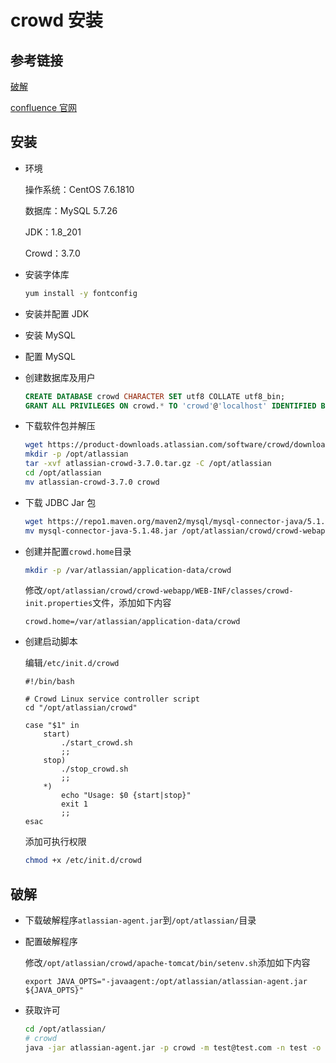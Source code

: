 # crowd 安装

## 参考链接

[破解](https://zhile.io/2018/12/20/atlassian-license-crack.html)

[confluence 官网](https://www.atlassian.com/software/confluence)

## 安装

- 环境

  操作系统：CentOS 7.6.1810

  数据库：MySQL 5.7.26

  JDK：1.8_201

  Crowd：3.7.0

- 安装字体库

  ```bash
  yum install -y fontconfig
  ```

- 安装并配置 JDK

- 安装 MySQL

- 配置 MySQL

- 创建数据库及用户

  ```sql
  CREATE DATABASE crowd CHARACTER SET utf8 COLLATE utf8_bin;
  GRANT ALL PRIVILEGES ON crowd.* TO 'crowd'@'localhost' IDENTIFIED BY 'redhat';
  ```

- 下载软件包并解压

  ```bash
  wget https://product-downloads.atlassian.com/software/crowd/downloads/atlassian-crowd-3.7.0.tar.gz
  mkdir -p /opt/atlassian
  tar -xvf atlassian-crowd-3.7.0.tar.gz -C /opt/atlassian
  cd /opt/atlassian
  mv atlassian-crowd-3.7.0 crowd
  ```

- 下载 JDBC Jar 包

  ```bash
  wget https://repo1.maven.org/maven2/mysql/mysql-connector-java/5.1.48/mysql-connector-java-5.1.48.jar
  mv mysql-connector-java-5.1.48.jar /opt/atlassian/crowd/crowd-webapp/WEB-INF/lib/
  ```

- 创建并配置`crowd.home`目录

  ```bash
  mkdir -p /var/atlassian/application-data/crowd
  ```

  修改`/opt/atlassian/crowd/crowd-webapp/WEB-INF/classes/crowd-init.properties`文件，添加如下内容

  ```properties
  crowd.home=/var/atlassian/application-data/crowd
  ```

- 创建启动脚本

  编辑`/etc/init.d/crowd`

  ```properties
  #!/bin/bash

  # Crowd Linux service controller script
  cd "/opt/atlassian/crowd"

  case "$1" in
      start)
          ./start_crowd.sh
          ;;
      stop)
          ./stop_crowd.sh
          ;;
      *)
          echo "Usage: $0 {start|stop}"
          exit 1
          ;;
  esac

  ```

  添加可执行权限

  ```bash
  chmod +x /etc/init.d/crowd
  ```

## 破解

- 下载破解程序`atlassian-agent.jar`到`/opt/atlassian/`目录

- 配置破解程序

  修改`/opt/atlassian/crowd/apache-tomcat/bin/setenv.sh`添加如下内容

  ```properties
  export JAVA_OPTS="-javaagent:/opt/atlassian/atlassian-agent.jar ${JAVA_OPTS}"
  ```

- 获取许可

  ```bash
  cd /opt/atlassian/
  # crowd
  java -jar atlassian-agent.jar -p crowd -m test@test.com -n test -o test -s BYH6-K52J-SZX1-MEJV
  ```
